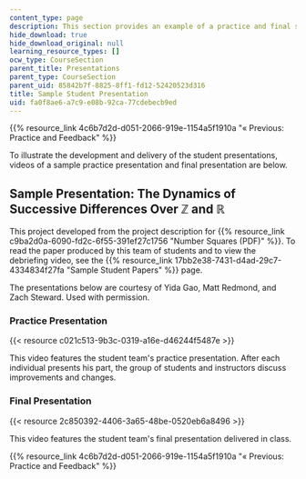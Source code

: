 ```yaml
---
content_type: page
description: This section provides an example of a practice and final student presentation.
hide_download: true
hide_download_original: null
learning_resource_types: []
ocw_type: CourseSection
parent_title: Presentations
parent_type: CourseSection
parent_uid: 85842b7f-8825-8ff1-fd12-52420523d316
title: Sample Student Presentation
uid: fa0f8ae6-a7c9-e08b-92ca-77cdebecb9ed
---
```


{{% resource_link 4c6b7d2d-d051-2066-919e-1154a5f1910a "« Previous: Practice and Feedback" %}}

To illustrate the development and delivery of the student presentations, videos of a sample practice presentation and final presentation are below.

Sample Presentation: The Dynamics of Successive Differences Over ℤ and ℝ
------------------------------------------------------------------------

This project developed from the project description for {{% resource_link c9ba2d0a-6090-fd2c-6f55-391ef27c1756 "Number Squares (PDF)" %}}. To read the paper produced by this team of students and to view the debriefing video, see the {{% resource_link 17bb2e38-7431-d4ad-29c7-4334834f27fa "Sample Student Papers" %}} page.

The presentations below are courtesy of Yida Gao, Matt Redmond, and Zach Steward. Used with permission.

### Practice Presentation

{{< resource c021c513-9b3c-0319-a16e-d46244f5487e >}}

This video features the student team's practice presentation. After each individual presents his part, the group of students and instructors discuss improvements and changes.

### Final Presentation

{{< resource 2c850392-4406-3a65-48be-0520eb6a8496 >}}

This video features the student team's final presentation delivered in class.

{{% resource_link 4c6b7d2d-d051-2066-919e-1154a5f1910a "« Previous: Practice and Feedback" %}}